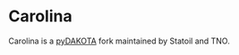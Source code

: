 Carolina
========

Carolina is a [pyDAKOTA](https://github.com/wisdem/pyDAKOTA) fork maintained by
Statoil and TNO.
